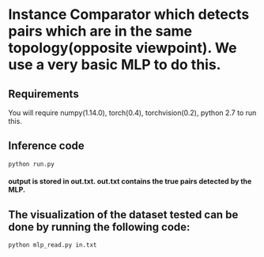 # Instance Comparator which detects pairs which are in the same topology(opposite viewpoint). We use a very basic MLP to do this.

## Requirements
You will require numpy(1.14.0), torch(0.4), torchvision(0.2), python 2.7 to run this.

## Inference code
`python run.py`

#### output is stored in out.txt. out.txt contains the true pairs detected by the MLP.

## The visualization of the dataset tested can be done by running the following code:
`python mlp_read.py in.txt`
